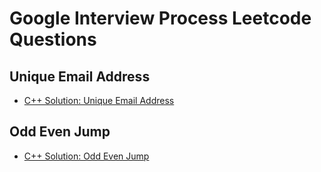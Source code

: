 # Google Interview Process Leetcode Questions

## Unique Email Address

- [C++ Solution: Unique Email Address](./unique_email_addresses/cpp/)

## Odd Even Jump

- [C++ Solution: Odd Even Jump](./odd_even_jump/cpp/)
